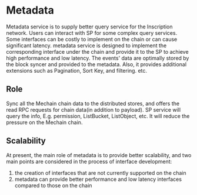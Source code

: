 # Metadata
Metadata service is to supply better query service for the Inscription network. Users can interact with SP for some complex query services.
Some interfaces can be costly to implement on the chain or can cause significant latency.
metadata service is designed to implement the corresponding interface under the chain and provide it to the SP to achieve high performance and low latency.
The events' data are optimally stored by the block syncer and provided to the metadata.
Also, it provides additional extensions such as Pagination, Sort Key, and filtering. etc.

## Role
Sync all the Mechain chain data to the distributed stores, and offers the read RPC
requests for chain data(in addition to payload). SP service will query the info, E.g.
permission, ListBucket, ListObject, etc. It will reduce the pressure on the Mechain chain.

## Scalability
At present, the main role of metadata is to provide better scalability, and two main points are considered in the process of interface development:
1. the creation of interfaces that are not currently supported on the chain
2. metadata can provide better performance and low latency interfaces compared to those on the chain